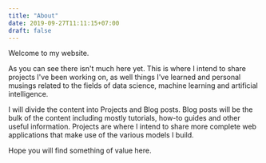 ```yaml
---
title: "About"
date: 2019-09-27T11:11:15+07:00
draft: false
---
```


Welcome to my website.  

As you can see there isn't much here yet. This is where I intend to share projects I've been working on, as well things I've learned and personal musings related to the fields of data science, machine learning and artificial intelligence. 

I will divide the content into Projects and Blog posts. Blog posts will be the bulk of the content including mostly tutorials, how-to guides and other useful information. Projects are where I intend to share more complete web applications that make use of the various models I build. 

Hope you will find something of value here. 
